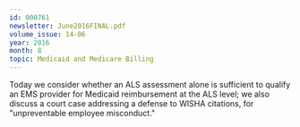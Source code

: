 ```yaml
---
id: 000761
newsletter: June2016FINAL.pdf
volume_issue: 14-06
year: 2016
month: 8
topic: Medicaid and Medicare Billing
---
```


Today we consider whether an ALS assessment alone is sufficient to qualify an EMS provider for Medicaid reimbursement at the ALS level; we also discuss a court case addressing a defense to WISHA citations, for "unpreventable employee misconduct."